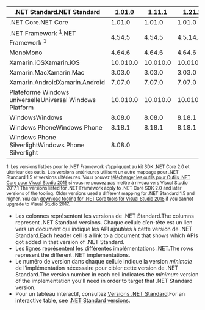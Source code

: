 | <span data-ttu-id="b0043-101">.NET Standard</span><span class="sxs-lookup"><span data-stu-id="b0043-101">.NET Standard</span></span>              | <span data-ttu-id="b0043-102">[1.0]</span><span class="sxs-lookup"><span data-stu-id="b0043-102">[1.0]</span></span> | <span data-ttu-id="b0043-103">[1.1]</span><span class="sxs-lookup"><span data-stu-id="b0043-103">[1.1]</span></span>  | <span data-ttu-id="b0043-104">[1.2]</span><span class="sxs-lookup"><span data-stu-id="b0043-104">[1.2]</span></span> | <span data-ttu-id="b0043-105">[1.3]</span><span class="sxs-lookup"><span data-stu-id="b0043-105">[1.3]</span></span> | <span data-ttu-id="b0043-106">[1.4]</span><span class="sxs-lookup"><span data-stu-id="b0043-106">[1.4]</span></span> | <span data-ttu-id="b0043-107">[1.5]</span><span class="sxs-lookup"><span data-stu-id="b0043-107">[1.5]</span></span>      | <span data-ttu-id="b0043-108">[1.6]</span><span class="sxs-lookup"><span data-stu-id="b0043-108">[1.6]</span></span>      | <span data-ttu-id="b0043-109">[2.0]</span><span class="sxs-lookup"><span data-stu-id="b0043-109">[2.0]</span></span>      |
|----------------------------|-------|--------|-------|-------|-------|------------|------------|------------|
| <span data-ttu-id="b0043-110">.NET Core</span><span class="sxs-lookup"><span data-stu-id="b0043-110">.NET Core</span></span>                  | <span data-ttu-id="b0043-111">1.0</span><span class="sxs-lookup"><span data-stu-id="b0043-111">1.0</span></span>   | <span data-ttu-id="b0043-112">1.0</span><span class="sxs-lookup"><span data-stu-id="b0043-112">1.0</span></span>    | <span data-ttu-id="b0043-113">1.0</span><span class="sxs-lookup"><span data-stu-id="b0043-113">1.0</span></span>   | <span data-ttu-id="b0043-114">1.0</span><span class="sxs-lookup"><span data-stu-id="b0043-114">1.0</span></span>   | <span data-ttu-id="b0043-115">1.0</span><span class="sxs-lookup"><span data-stu-id="b0043-115">1.0</span></span>   | <span data-ttu-id="b0043-116">1.0</span><span class="sxs-lookup"><span data-stu-id="b0043-116">1.0</span></span>        | <span data-ttu-id="b0043-117">1.0</span><span class="sxs-lookup"><span data-stu-id="b0043-117">1.0</span></span>        | <span data-ttu-id="b0043-118">2.0</span><span class="sxs-lookup"><span data-stu-id="b0043-118">2.0</span></span>        |
| <span data-ttu-id="b0043-119">.NET Framework <sup>1</sup></span><span class="sxs-lookup"><span data-stu-id="b0043-119">.NET Framework <sup>1</sup></span></span>| <span data-ttu-id="b0043-120">4.5</span><span class="sxs-lookup"><span data-stu-id="b0043-120">4.5</span></span>   | <span data-ttu-id="b0043-121">4.5</span><span class="sxs-lookup"><span data-stu-id="b0043-121">4.5</span></span>    | <span data-ttu-id="b0043-122">4.5.1</span><span class="sxs-lookup"><span data-stu-id="b0043-122">4.5.1</span></span> | <span data-ttu-id="b0043-123">4.6</span><span class="sxs-lookup"><span data-stu-id="b0043-123">4.6</span></span>   | <span data-ttu-id="b0043-124">4.6.1</span><span class="sxs-lookup"><span data-stu-id="b0043-124">4.6.1</span></span> | <span data-ttu-id="b0043-125">4.6.1</span><span class="sxs-lookup"><span data-stu-id="b0043-125">4.6.1</span></span>      | <span data-ttu-id="b0043-126">4.6.1</span><span class="sxs-lookup"><span data-stu-id="b0043-126">4.6.1</span></span>      | <span data-ttu-id="b0043-127">4.6.1</span><span class="sxs-lookup"><span data-stu-id="b0043-127">4.6.1</span></span>      |
| <span data-ttu-id="b0043-128">Mono</span><span class="sxs-lookup"><span data-stu-id="b0043-128">Mono</span></span>                       | <span data-ttu-id="b0043-129">4.6</span><span class="sxs-lookup"><span data-stu-id="b0043-129">4.6</span></span>   | <span data-ttu-id="b0043-130">4.6</span><span class="sxs-lookup"><span data-stu-id="b0043-130">4.6</span></span>    | <span data-ttu-id="b0043-131">4.6</span><span class="sxs-lookup"><span data-stu-id="b0043-131">4.6</span></span>   | <span data-ttu-id="b0043-132">4.6</span><span class="sxs-lookup"><span data-stu-id="b0043-132">4.6</span></span>   | <span data-ttu-id="b0043-133">4.6</span><span class="sxs-lookup"><span data-stu-id="b0043-133">4.6</span></span>   | <span data-ttu-id="b0043-134">4.6</span><span class="sxs-lookup"><span data-stu-id="b0043-134">4.6</span></span>        | <span data-ttu-id="b0043-135">4.6</span><span class="sxs-lookup"><span data-stu-id="b0043-135">4.6</span></span>        | <span data-ttu-id="b0043-136">5,4</span><span class="sxs-lookup"><span data-stu-id="b0043-136">5.4</span></span>        |
| <span data-ttu-id="b0043-137">Xamarin.iOS</span><span class="sxs-lookup"><span data-stu-id="b0043-137">Xamarin.iOS</span></span>                | <span data-ttu-id="b0043-138">10.0</span><span class="sxs-lookup"><span data-stu-id="b0043-138">10.0</span></span>  | <span data-ttu-id="b0043-139">10.0</span><span class="sxs-lookup"><span data-stu-id="b0043-139">10.0</span></span>   | <span data-ttu-id="b0043-140">10.0</span><span class="sxs-lookup"><span data-stu-id="b0043-140">10.0</span></span>  | <span data-ttu-id="b0043-141">10.0</span><span class="sxs-lookup"><span data-stu-id="b0043-141">10.0</span></span>  | <span data-ttu-id="b0043-142">10.0</span><span class="sxs-lookup"><span data-stu-id="b0043-142">10.0</span></span>  | <span data-ttu-id="b0043-143">10.0</span><span class="sxs-lookup"><span data-stu-id="b0043-143">10.0</span></span>       | <span data-ttu-id="b0043-144">10.0</span><span class="sxs-lookup"><span data-stu-id="b0043-144">10.0</span></span>       | <span data-ttu-id="b0043-145">10.14</span><span class="sxs-lookup"><span data-stu-id="b0043-145">10.14</span></span>      |
| <span data-ttu-id="b0043-146">Xamarin.Mac</span><span class="sxs-lookup"><span data-stu-id="b0043-146">Xamarin.Mac</span></span>                | <span data-ttu-id="b0043-147">3.0</span><span class="sxs-lookup"><span data-stu-id="b0043-147">3.0</span></span>   | <span data-ttu-id="b0043-148">3.0</span><span class="sxs-lookup"><span data-stu-id="b0043-148">3.0</span></span>    | <span data-ttu-id="b0043-149">3.0</span><span class="sxs-lookup"><span data-stu-id="b0043-149">3.0</span></span>   | <span data-ttu-id="b0043-150">3.0</span><span class="sxs-lookup"><span data-stu-id="b0043-150">3.0</span></span>   | <span data-ttu-id="b0043-151">3.0</span><span class="sxs-lookup"><span data-stu-id="b0043-151">3.0</span></span>   | <span data-ttu-id="b0043-152">3.0</span><span class="sxs-lookup"><span data-stu-id="b0043-152">3.0</span></span>        | <span data-ttu-id="b0043-153">3.0</span><span class="sxs-lookup"><span data-stu-id="b0043-153">3.0</span></span>        | <span data-ttu-id="b0043-154">3.8</span><span class="sxs-lookup"><span data-stu-id="b0043-154">3.8</span></span>        |
| <span data-ttu-id="b0043-155">Xamarin.Android</span><span class="sxs-lookup"><span data-stu-id="b0043-155">Xamarin.Android</span></span>            | <span data-ttu-id="b0043-156">7.0</span><span class="sxs-lookup"><span data-stu-id="b0043-156">7.0</span></span>   | <span data-ttu-id="b0043-157">7.0</span><span class="sxs-lookup"><span data-stu-id="b0043-157">7.0</span></span>    | <span data-ttu-id="b0043-158">7.0</span><span class="sxs-lookup"><span data-stu-id="b0043-158">7.0</span></span>   | <span data-ttu-id="b0043-159">7.0</span><span class="sxs-lookup"><span data-stu-id="b0043-159">7.0</span></span>   | <span data-ttu-id="b0043-160">7.0</span><span class="sxs-lookup"><span data-stu-id="b0043-160">7.0</span></span>   | <span data-ttu-id="b0043-161">7.0</span><span class="sxs-lookup"><span data-stu-id="b0043-161">7.0</span></span>        | <span data-ttu-id="b0043-162">7.0</span><span class="sxs-lookup"><span data-stu-id="b0043-162">7.0</span></span>        | <span data-ttu-id="b0043-163">8.0</span><span class="sxs-lookup"><span data-stu-id="b0043-163">8.0</span></span>        |
| <span data-ttu-id="b0043-164">Plateforme Windows universelle</span><span class="sxs-lookup"><span data-stu-id="b0043-164">Universal Windows Platform</span></span> | <span data-ttu-id="b0043-165">10.0</span><span class="sxs-lookup"><span data-stu-id="b0043-165">10.0</span></span>  | <span data-ttu-id="b0043-166">10.0</span><span class="sxs-lookup"><span data-stu-id="b0043-166">10.0</span></span>   | <span data-ttu-id="b0043-167">10.0</span><span class="sxs-lookup"><span data-stu-id="b0043-167">10.0</span></span>  | <span data-ttu-id="b0043-168">10.0</span><span class="sxs-lookup"><span data-stu-id="b0043-168">10.0</span></span>  | <span data-ttu-id="b0043-169">10.0</span><span class="sxs-lookup"><span data-stu-id="b0043-169">10.0</span></span>  | <span data-ttu-id="b0043-170">10.0.16299</span><span class="sxs-lookup"><span data-stu-id="b0043-170">10.0.16299</span></span> | <span data-ttu-id="b0043-171">10.0.16299</span><span class="sxs-lookup"><span data-stu-id="b0043-171">10.0.16299</span></span> | <span data-ttu-id="b0043-172">10.0.16299</span><span class="sxs-lookup"><span data-stu-id="b0043-172">10.0.16299</span></span> |
| <span data-ttu-id="b0043-173">Windows</span><span class="sxs-lookup"><span data-stu-id="b0043-173">Windows</span></span>                    | <span data-ttu-id="b0043-174">8.0</span><span class="sxs-lookup"><span data-stu-id="b0043-174">8.0</span></span>   | <span data-ttu-id="b0043-175">8.0</span><span class="sxs-lookup"><span data-stu-id="b0043-175">8.0</span></span>    | <span data-ttu-id="b0043-176">8.1</span><span class="sxs-lookup"><span data-stu-id="b0043-176">8.1</span></span>   |       |       |            |            |            |
| <span data-ttu-id="b0043-177">Windows Phone</span><span class="sxs-lookup"><span data-stu-id="b0043-177">Windows Phone</span></span>              | <span data-ttu-id="b0043-178">8.1</span><span class="sxs-lookup"><span data-stu-id="b0043-178">8.1</span></span>   | <span data-ttu-id="b0043-179">8.1</span><span class="sxs-lookup"><span data-stu-id="b0043-179">8.1</span></span>    | <span data-ttu-id="b0043-180">8.1</span><span class="sxs-lookup"><span data-stu-id="b0043-180">8.1</span></span>   |       |       |            |            |            |
| <span data-ttu-id="b0043-181">Windows Phone Silverlight</span><span class="sxs-lookup"><span data-stu-id="b0043-181">Windows Phone Silverlight</span></span>  | <span data-ttu-id="b0043-182">8.0</span><span class="sxs-lookup"><span data-stu-id="b0043-182">8.0</span></span>   |        |       |       |       |            |            |            |

<span data-ttu-id="b0043-183"><sup>1. Les versions listées pour le .NET Framework s’appliquent au kit SDK .NET Core 2.0 et ultérieur des outils. Les versions antérieures utilisent un autre mappage pour .NET Standard 1.5 et versions ultérieures. Vous pouvez [télécharger les outils pour Outils .NET Core pour Visual Studio 2015](https://github.com/dotnet/core/blob/master/release-notes/download-archive.md) si vous ne pouvez pas mettre à niveau vers Visual Studio 2017.</sup></span><span class="sxs-lookup"><span data-stu-id="b0043-183"><sup>1 The versions listed for .NET Framework apply to .NET Core SDK 2.0 and later versions of the tooling. Older versions used a different mapping for .NET Standard 1.5 and higher. You can [download tooling for .NET Core tools for Visual Studio 2015](https://github.com/dotnet/core/blob/master/release-notes/download-archive.md) if you cannot upgrade to Visual Studio 2017.</sup></span></span>

- <span data-ttu-id="b0043-184">Les colonnes représentent les versions de .NET Standard.</span><span class="sxs-lookup"><span data-stu-id="b0043-184">The columns represent .NET Standard versions.</span></span> <span data-ttu-id="b0043-185">Chaque cellule d’en-tête est un lien vers un document qui indique les API ajoutées à cette version de .NET Standard.</span><span class="sxs-lookup"><span data-stu-id="b0043-185">Each header cell is a link to a document that shows which APIs got added in that version of .NET Standard.</span></span>
- <span data-ttu-id="b0043-186">Les lignes représentent les différentes implémentations .NET.</span><span class="sxs-lookup"><span data-stu-id="b0043-186">The rows represent the different .NET implementations.</span></span>
- <span data-ttu-id="b0043-187">Le numéro de version dans chaque cellule indique la version *minimale* de l’implémentation nécessaire pour cibler cette version de .NET Standard.</span><span class="sxs-lookup"><span data-stu-id="b0043-187">The version number in each cell indicates the *minimum* version of the implementation you'll need in order to target that .NET Standard version.</span></span>
- <span data-ttu-id="b0043-188">Pour un tableau interactif, consultez [Versions .NET Standard](http://immo.landwerth.net/netstandard-versions/#).</span><span class="sxs-lookup"><span data-stu-id="b0043-188">For an interactive table, see [.NET Standard versions](http://immo.landwerth.net/netstandard-versions/#).</span></span>

[1.0]: https://github.com/dotnet/standard/blob/master/docs/versions/netstandard1.0.md
[1.1]: https://github.com/dotnet/standard/blob/master/docs/versions/netstandard1.1.md
[1.2]: https://github.com/dotnet/standard/blob/master/docs/versions/netstandard1.2.md
[1.3]: https://github.com/dotnet/standard/blob/master/docs/versions/netstandard1.3.md
[1.4]: https://github.com/dotnet/standard/blob/master/docs/versions/netstandard1.4.md
[1.5]: https://github.com/dotnet/standard/blob/master/docs/versions/netstandard1.5.md
[1.6]: https://github.com/dotnet/standard/blob/master/docs/versions/netstandard1.6.md
[2.0]: https://github.com/dotnet/standard/blob/master/docs/versions/netstandard2.0.md
